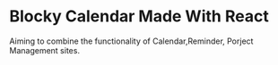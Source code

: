# Blocky Calendar Made With React

Aiming to combine the functionality of Calendar,Reminder, Porject Management sites.

